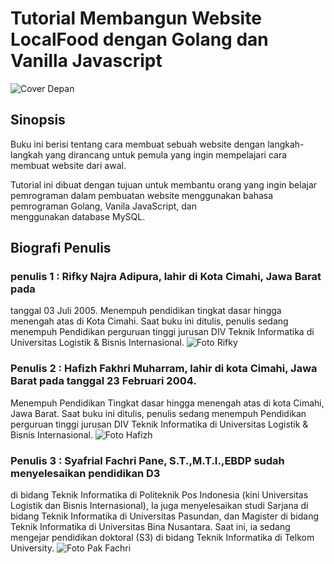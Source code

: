 # Tutorial Membangun Website LocalFood dengan Golang dan Vanilla Javascript
![Cover Depan](https://github.com/user-attachments/assets/1b7b7a0b-bb60-4380-85af-3bbcfc74e975)

## Sinopsis
Buku ini berisi tentang cara membuat sebuah website dengan langkah-langkah yang dirancang untuk pemula yang ingin mempelajari cara membuat website dari awal.

Tutorial ini dibuat dengan tujuan untuk membantu orang yang ingin belajar pemrograman dalam pembuatan website menggunakan bahasa pemrograman Golang, Vanila JavaScript, dan menggunakan database MySQL.

## Biografi Penulis
### penulis 1 : Rifky Najra Adipura, lahir di Kota Cimahi, Jawa Barat pada 
tanggal 03 Juli 2005. Menempuh pendidikan tingkat dasar 
hingga menengah atas di Kota Cimahi. Saat buku ini 
ditulis, penulis sedang menempuh Pendidikan perguruan 
tinggi jurusan DIV Teknik Informatika di Universitas 
Logistik & Bisnis Internasional.
![Foto Rifky](https://github.com/user-attachments/assets/4b60dd5a-5639-4c4a-956c-d663fc38777e)

### Penulis 2 : Hafizh Fakhri Muharram, lahir di kota Cimahi, Jawa Barat pada tanggal 23 Februari 2004. 
Menempuh Pendidikan Tingkat dasar hingga menengah atas di kota Cimahi, Jawa Barat. 
Saat buku ini ditulis, penulis sedang menempuh Pendidikan perguruan tinggi jurusan DIV Teknik Informatika di Universitas Logistik & Bisnis Internasional.
![Foto Hafizh](https://github.com/user-attachments/assets/0114ac4f-2fe7-4fcb-a6ec-fdf18167c4fa)

### Penulis 3 : Syafrial Fachri Pane, S.T.,M.T.I.,EBDP sudah menyelesaikan pendidikan D3 
di bidang Teknik Informatika di Politeknik Pos Indonesia (kini Universitas Logistik dan Bisnis Internasional), 
Ia juga menyelesaikan studi Sarjana di bidang Teknik Informatika di Universitas Pasundan, dan Magister di bidang Teknik Informatika di Universitas Bina Nusantara. 
Saat ini, ia sedang mengejar pendidikan doktoral (S3) di bidang Teknik Informatika di Telkom University. 
![Foto Pak Fachri](https://github.com/user-attachments/assets/a5cc3564-46f0-4dca-a34a-5c4f6a7ba0a3)
